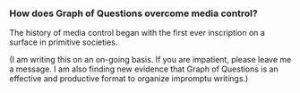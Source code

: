 ### How does Graph of Questions overcome media control?

The history of media control began with the first ever inscription on a surface in primitive societies.

(I am writing this on an on-going basis. If you are impatient, please leave me a message. I am also finding new evidence that Graph of Questions is an effective and productive format to organize impromptu writings.)
